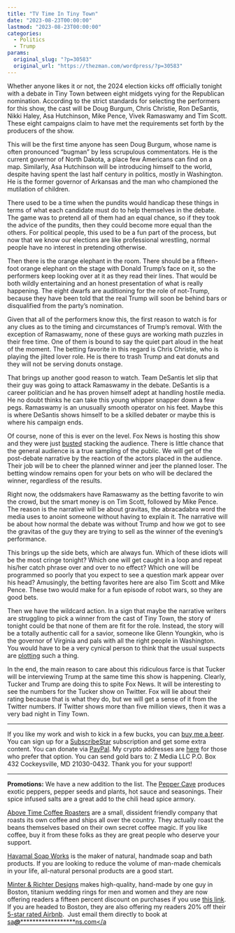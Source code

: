 ```yaml
---
title: "TV Time In Tiny Town"
date: "2023-08-23T00:00:00"
lastmod: "2023-08-23T00:00:00"
categories:
  - Politics
  - Trump
params:
  original_slug: "?p=30583"
  original_url: "https://thezman.com/wordpress/?p=30583"
---
```


Whether anyone likes it or not, the 2024 election kicks off officially
tonight with a debate in Tiny Town between eight midgets vying for the
Republican nomination. According to the strict standards for selecting
the performers for this show, the cast will be Doug Burgum, Chris
Christie, Ron DeSantis, Nikki Haley, Asa Hutchinson, Mike Pence, Vivek
Ramaswamy and Tim Scott. These eight campaigns claim to have met the
requirements set forth by the producers of the show.

This will be the first time anyone has seen Doug Burgum, whose name is
often pronounced “bugman” by less scrupulous commentators. He is the
current governor of North Dakota, a place few Americans can find on a
map. Similarly, Asa Hutchinson will be introducing himself to the world,
despite having spent the last half century in politics, mostly in
Washington. He is the former governor of Arkansas and the man who
championed the mutilation of children.

There used to be a time when the pundits would handicap these things in
terms of what each candidate must do to help themselves in the debate.
The game was to pretend all of them had an equal chance, so if they took
the advice of the pundits, then they could become more equal than the
others. For political people, this used to be a fun part of the process,
but now that we know our elections are like professional wrestling,
normal people have no interest in pretending otherwise.

Then there is the orange elephant in the room. There should be a
fifteen-foot orange elephant on the stage with Donald Trump’s face on
it, so the performers keep looking over at it as they read their lines.
That would be both wildly entertaining and an honest presentation of
what is really happening. The eight dwarfs are auditioning for the role
of not-Trump, because they have been told that the real Trump will soon
be behind bars or disqualified from the party’s nomination.

Given that all of the performers know this, the first reason to watch is
for any clues as to the timing and circumstances of Trump’s removal.
With the exception of Ramaswamy, none of these guys are working math
puzzles in their free time. One of them is bound to say the quiet part
aloud in the heat of the moment. The betting favorite in this regard is
Chris Christie, who is playing the jilted lover role. He is there to
trash Trump and eat donuts and they will not be serving donuts onstage.

That brings up another good reason to watch. Team DeSantis let slip that
their guy was going to attack Ramaswamy in the debate. DeSantis is a
career politician and he has proven himself adept at handling hostile
media. He no doubt thinks he can take this young whipper snapper down a
few pegs. Ramaswamy is an unusually smooth operator on his feet. Maybe
this is where DeSantis shows himself to be a skilled debater or maybe
this is where his campaign ends.

Of course, none of this is ever on the level. Fox News is hosting this
show and they were just <a
href="https://theconservativetreehouse.com/blog/2023/08/22/busted-fox-news-and-martha-maccallum-caught-presenting-koch-brothers-activist-as-fake-gop-voter-in-wisconsin-to-support-ron-desantis/"
rel="noopener" target="_blank">busted</a> stacking the audience. There
is little chance that the general audience is a true sampling of the
public. We will get of the post-debate narrative by the reaction of the
actors placed in the audience. Their job will be to cheer the planned
winner and jeer the planned loser. The betting window remains open for
your bets on who will be declared the winner, regardless of the results.

Right now, the oddsmakers have Ramaswamy as the betting favorite to win
the crowd, but the smart money is on Tim Scott, followed by Mike Pence.
The reason is the narrative will be about gravitas, the abracadabra word
the media uses to anoint someone without having to explain it. The
narrative will be about how normal the debate was without Trump and how
we got to see the gravitas of the guy they are trying to sell as the
winner of the evening’s performance.

This brings up the side bets, which are always fun. Which of these
idiots will be the most cringe tonight? Which one will get caught in a
loop and repeat his/her catch phrase over and over to no effect? Which
one will be programmed so poorly that you expect to see a question mark
appear over his head? Amusingly, the betting favorites here are also Tim
Scott and Mike Pence. These two would make for a fun episode of robot
wars, so they are good bets.

Then we have the wildcard action. In a sign that maybe the narrative
writers are struggling to pick a winner from the cast of Tiny Town, the
story of tonight could be that none of them are fit for the role.
Instead, the story will be a totally authentic call for a savior,
someone like Glenn Youngkin, who is the governor of Virginia and pals
with all the right people in Washington. You would have to be a very
cynical person to think that the usual suspects are <a
href="https://www.nbcnews.com/politics/2024-election/virginia-democrats-raise-alarms-gov-glenn-youngkin-building-national-b-rcna100435"
rel="noopener" target="_blank">plotting</a> such a thing.

In the end, the main reason to care about this ridiculous farce is that
Tucker will be interviewing Trump at the same time this show is
happening. Clearly, Tucker and Trump are doing this to spite Fox News.
It will be interesting to see the numbers for the Tucker show on
Twitter. Fox will lie about their rating because that is what they do,
but we will get a sense of it from the Twitter numbers. If Twitter shows
more than five million views, then it was a very bad night in Tiny Town.

------------------------------------------------------------------------

If you like my work and wish to kick in a few bucks, you can
<a href="https://www.buymeacoffee.com/mujolulu" rel="noopener"
target="_blank">buy me a beer</a>. You can sign up for a
<a href="https://www.subscribestar.com/the-z-blog" rel="noopener"
target="_blank">SubscribeStar</a> subscription and get some extra
content. You can donate via <a
href="https://www.paypal.com/donate/?cmd=_s-xclick&amp;hosted_button_id=UDAS2Q8JYA6CN&amp;source=url"
rel="noopener" target="_blank">PayPal</a>. My crypto addresses are
<a href="https://thezman.com/wordpress/?page_id=22713" rel="noopener"
target="_blank">here</a> for those who prefer that option. You can send
gold bars to: Z Media LLC P.O. Box 432 Cockeysville, MD 21030-0432.
Thank you for your support!

------------------------------------------------------------------------

**Promotions:** We have a new addition to the list. The
<a href="https://peppercave.com/shop/ols/products" rel="noopener"
target="_blank">Pepper Cave</a> produces exotic peppers, pepper seeds
and plants, hot sauce and seasonings. Their spice infused salts are a
great add to the chili head spice armory.

<a href="https://abovetimecoffee.com/" rel="noopener"
target="_blank">Above Time Coffee Roasters</a> are a small, dissident
friendly company that roasts its own coffee and ships all over the
country. They actually roast the beans themselves based on their own
secret coffee magic. If you like coffee, buy it from these folks as they
are great people who deserve your support.

<a href="https://havamalsoapworks.com/" rel="noopener"
target="_blank">Havamal Soap Works</a> is the maker of natural, handmade
soap and bath products. If you are looking to reduce the volume of
man-made chemicals in your life, all-natural personal products are a
good start.

<a href="https://www.minterandrichterdesigns.com/"
rel="noreferrer nofollow noopener" target="_blank">Minter &amp; Richter
Designs</a> makes high-quality, hand-made by one guy in Boston, titanium
wedding rings for men and women and they are now offering readers a
fifteen percent discount on purchases if you use
<a href="https://www.minterandrichterdesigns.com/discount/ZMAN"
rel="noreferrer nofollow noopener" target="_blank">this link</a>.
<span class="highlight"><span class="colour"><span class="font"><span class="size">If
you are headed to Boston, they are also offering my readers 20% off
their <a
href="https://www.airbnb.com/users/7988017/listings?user_id=7988017&amp;s=3"
rel="noopener noreferrer" target="_blank">5-star rated Airbnb</a>.  Just
email them directly to book at
<a href="mailto:sa***@*********************ns.com"
data-original-string="smwmH5oxxdOA4sj3T0cRHA==cb7M712/D3rL9rPeym/7gDq7eS9K96JXhGPPfauKG6gzsRfg3UcyaLtcvIS1GMpc/nd"><span
class="apbct-email-encoder"
data-original-string="zItpgST4+9KHVzTgBnAb8w==cb7Mc+3PTpfiyFU/ZZ/nx043kzr+K+83FG4CCGfpmtwF589zIzAujCZVsaksyseSr3h"
title="This contact has been encoded by Anti-Spam by CleanTalk. Click to decode. To finish the decoding make sure that JavaScript is enabled in your browser.">sa<span
class="apbct-blur">***</span>@<span
class="apbct-blur">*********************</span>ns.com</span>&lt;/a</a></span></span></span></span>
